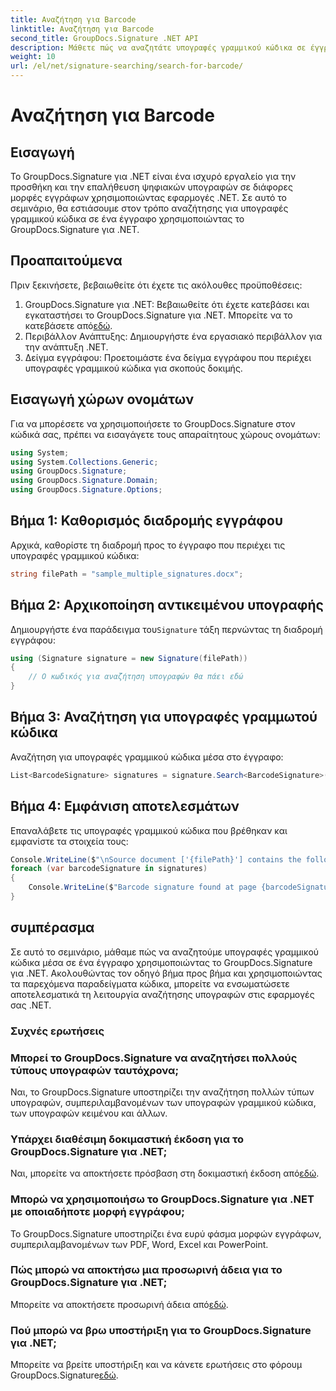 ```yaml
---
title: Αναζήτηση για Barcode
linktitle: Αναζήτηση για Barcode
second_title: GroupDocs.Signature .NET API
description: Μάθετε πώς να αναζητάτε υπογραφές γραμμικού κώδικα σε έγγραφα χρησιμοποιώντας το GroupDocs.Signature για .NET. Ακολουθήστε τον βήμα προς βήμα οδηγό μας και ενσωματώστε αποτελεσματικά την υπογραφή.
weight: 10
url: /el/net/signature-searching/search-for-barcode/
---
```


# Αναζήτηση για Barcode

## Εισαγωγή
Το GroupDocs.Signature για .NET είναι ένα ισχυρό εργαλείο για την προσθήκη και την επαλήθευση ψηφιακών υπογραφών σε διάφορες μορφές εγγράφων χρησιμοποιώντας εφαρμογές .NET. Σε αυτό το σεμινάριο, θα εστιάσουμε στον τρόπο αναζήτησης για υπογραφές γραμμικού κώδικα σε ένα έγγραφο χρησιμοποιώντας το GroupDocs.Signature για .NET.
## Προαπαιτούμενα
Πριν ξεκινήσετε, βεβαιωθείτε ότι έχετε τις ακόλουθες προϋποθέσεις:
1.  GroupDocs.Signature για .NET: Βεβαιωθείτε ότι έχετε κατεβάσει και εγκαταστήσει το GroupDocs.Signature για .NET. Μπορείτε να το κατεβάσετε από[εδώ](https://releases.groupdocs.com/signature/net/).
2. Περιβάλλον Ανάπτυξης: Δημιουργήστε ένα εργασιακό περιβάλλον για την ανάπτυξη .NET.
3. Δείγμα εγγράφου: Προετοιμάστε ένα δείγμα εγγράφου που περιέχει υπογραφές γραμμικού κώδικα για σκοπούς δοκιμής.

## Εισαγωγή χώρων ονομάτων
Για να μπορέσετε να χρησιμοποιήσετε το GroupDocs.Signature στον κώδικά σας, πρέπει να εισαγάγετε τους απαραίτητους χώρους ονομάτων:
```csharp
using System;
using System.Collections.Generic;
using GroupDocs.Signature;
using GroupDocs.Signature.Domain;
using GroupDocs.Signature.Options;
```

## Βήμα 1: Καθορισμός διαδρομής εγγράφου
Αρχικά, καθορίστε τη διαδρομή προς το έγγραφο που περιέχει τις υπογραφές γραμμικού κώδικα:
```csharp
string filePath = "sample_multiple_signatures.docx";
```
## Βήμα 2: Αρχικοποίηση αντικειμένου υπογραφής
 Δημιουργήστε ένα παράδειγμα του`Signature` τάξη περνώντας τη διαδρομή εγγράφου:
```csharp
using (Signature signature = new Signature(filePath))
{
    // Ο κωδικός για αναζήτηση υπογραφών θα πάει εδώ
}
```
## Βήμα 3: Αναζήτηση για υπογραφές γραμμωτού κώδικα
Αναζήτηση για υπογραφές γραμμικού κώδικα μέσα στο έγγραφο:
```csharp
List<BarcodeSignature> signatures = signature.Search<BarcodeSignature>(SignatureType.Barcode);
```
## Βήμα 4: Εμφάνιση αποτελεσμάτων
Επαναλάβετε τις υπογραφές γραμμικού κώδικα που βρέθηκαν και εμφανίστε τα στοιχεία τους:
```csharp
Console.WriteLine($"\nSource document ['{filePath}'] contains the following signatures.");
foreach (var barcodeSignature in signatures)
{
    Console.WriteLine($"Barcode signature found at page {barcodeSignature.PageNumber} with type {barcodeSignature.EncodeType.TypeName} and text {barcodeSignature.Text}");
}
```

## συμπέρασμα
Σε αυτό το σεμινάριο, μάθαμε πώς να αναζητούμε υπογραφές γραμμικού κώδικα μέσα σε ένα έγγραφο χρησιμοποιώντας το GroupDocs.Signature για .NET. Ακολουθώντας τον οδηγό βήμα προς βήμα και χρησιμοποιώντας τα παρεχόμενα παραδείγματα κώδικα, μπορείτε να ενσωματώσετε αποτελεσματικά τη λειτουργία αναζήτησης υπογραφών στις εφαρμογές σας .NET.
### Συχνές ερωτήσεις
### Μπορεί το GroupDocs.Signature να αναζητήσει πολλούς τύπους υπογραφών ταυτόχρονα;
Ναι, το GroupDocs.Signature υποστηρίζει την αναζήτηση πολλών τύπων υπογραφών, συμπεριλαμβανομένων των υπογραφών γραμμικού κώδικα, των υπογραφών κειμένου και άλλων.
### Υπάρχει διαθέσιμη δοκιμαστική έκδοση για το GroupDocs.Signature για .NET;
 Ναι, μπορείτε να αποκτήσετε πρόσβαση στη δοκιμαστική έκδοση από[εδώ](https://releases.groupdocs.com/).
### Μπορώ να χρησιμοποιήσω το GroupDocs.Signature για .NET με οποιαδήποτε μορφή εγγράφου;
Το GroupDocs.Signature υποστηρίζει ένα ευρύ φάσμα μορφών εγγράφων, συμπεριλαμβανομένων των PDF, Word, Excel και PowerPoint.
### Πώς μπορώ να αποκτήσω μια προσωρινή άδεια για το GroupDocs.Signature για .NET;
 Μπορείτε να αποκτήσετε προσωρινή άδεια από[εδώ](https://purchase.groupdocs.com/temporary-license/).
### Πού μπορώ να βρω υποστήριξη για το GroupDocs.Signature για .NET;
Μπορείτε να βρείτε υποστήριξη και να κάνετε ερωτήσεις στο φόρουμ GroupDocs.Signature[εδώ](https://forum.groupdocs.com/c/signature/13).